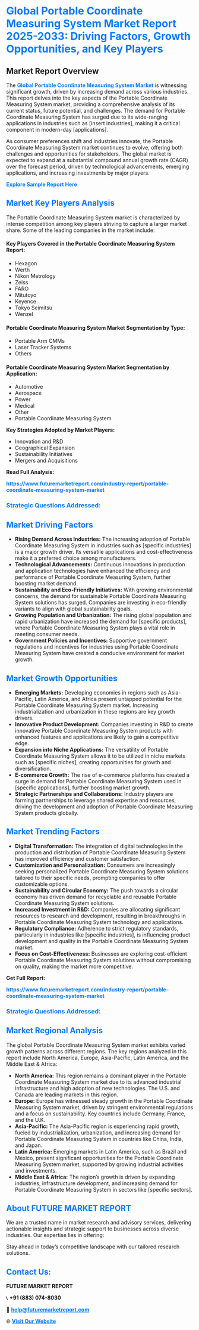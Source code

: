 <h1 style="color: #007BFF;">Global Portable Coordinate Measuring System Market Report 2025-2033: Driving Factors, Growth Opportunities, and Key Players</h1>

<section id="overview">
<h2>Market Report Overview</h2>
<p>The <a href="https://www.futuremarketreport.com/industry-report/portable-coordinate-measuring-system-market" style="color: #007BFF; text-decoration: none;"><strong>Global Portable Coordinate Measuring System Market</strong></a> is witnessing significant growth, driven by increasing demand across various industries. This report delves into the key aspects of the Portable Coordinate Measuring System market, providing a comprehensive analysis of its current status, future potential, and challenges. The demand for Portable Coordinate Measuring System has surged due to its wide-ranging applications in industries such as [insert industries], making it a critical component in modern-day [applications].</p>
<p>As consumer preferences shift and industries innovate, the Portable Coordinate Measuring System market continues to evolve, offering both challenges and opportunities for stakeholders. The global market is expected to expand at a substantial compound annual growth rate (CAGR) over the forecast period, driven by technological advancements, emerging applications, and increasing investments by major players.</p>
</section>

<section id="overview">
<p><a href="https://www.futuremarketreport.com/request-sample/reportId=111044" style="color: #007BFF; text-decoration: none;"><strong>Explore Sample Report Here</strong></a></p>
</section>

<section id="key-players">
<h2 style="color: #007BFF;">Market Key Players Analysis</h2>
<p>The Portable Coordinate Measuring System market is characterized by intense competition among key players striving to capture a larger market share. Some of the leading companies in the market include:</p>
<h4>Key Players Covered in the Portable Coordinate Measuring System Report:</h4>
<ul><li>Hexagon</li><li>Werth</li><li>Nikon Metrology</li><li>Zeiss</li><li>FARO</li><li>Mitutoyo</li><li>Keyence</li><li>Tokyo Seimitsu</li><li>Wenzel</li></ul>
<h4>Portable Coordinate Measuring System Market Segmentation by Type:</h4>
<ul><li>Portable Arm CMMs</li><li>Laser Tracker Systems</li><li>Others</li></ul>

<h4>Portable Coordinate Measuring System Market Segmentation by Application:</h4>
<ul><li>Automotive</li><li>Aerospace</li><li>Power</li><li>Medical</li><li>Other</li><li>Portable Coordinate Measuring System</li></ul>
<p><strong>Key Strategies Adopted by Market Players:</strong></p>
<ul>
<li>Innovation and R&D</li>
<li>Geographical Expansion</li>
<li>Sustainability Initiatives</li>
<li>Mergers and Acquisitions</li>
</ul>
</section>

<section>
<p><strong>Read Full Analysis: </strong></p><a href="https://www.futuremarketreport.com/industry-report/portable-coordinate-measuring-system-market" style="color: #007BFF; text-decoration: none;"><strong>https://www.futuremarketreport.com/industry-report/portable-coordinate-measuring-system-market</strong></a>
<h3 style="color: #007BFF;">Strategic Questions Addressed:</h3>
</section>

<section id="driving-factors">
<h2 style="color: #007BFF;">Market Driving Factors</h2>
<ul>
<li><strong>Rising Demand Across Industries:</strong> The increasing adoption of Portable Coordinate Measuring System in industries such as [specific industries] is a major growth driver. Its versatile applications and cost-effectiveness make it a preferred choice among manufacturers.</li>
<li><strong>Technological Advancements:</strong> Continuous innovations in production and application technologies have enhanced the efficiency and performance of Portable Coordinate Measuring System, further boosting market demand.</li>
<li><strong>Sustainability and Eco-Friendly Initiatives:</strong> With growing environmental concerns, the demand for sustainable Portable Coordinate Measuring System solutions has surged. Companies are investing in eco-friendly variants to align with global sustainability goals.</li>
<li><strong>Growing Population and Urbanization:</strong> The rising global population and rapid urbanization have increased the demand for [specific products], where Portable Coordinate Measuring System plays a vital role in meeting consumer needs.</li>
<li><strong>Government Policies and Incentives:</strong> Supportive government regulations and incentives for industries using Portable Coordinate Measuring System have created a conducive environment for market growth.</li>
</ul>
</section>

<section id="growth-opportunities">
<h2 style="color: #007BFF;">Market Growth Opportunities</h2>
<ul>
<li><strong>Emerging Markets:</strong> Developing economies in regions such as Asia-Pacific, Latin America, and Africa present untapped potential for the Portable Coordinate Measuring System market. Increasing industrialization and urbanization in these regions are key growth drivers.</li>
<li><strong>Innovative Product Development:</strong> Companies investing in R&D to create innovative Portable Coordinate Measuring System products with enhanced features and applications are likely to gain a competitive edge.</li>
<li><strong>Expansion into Niche Applications:</strong> The versatility of Portable Coordinate Measuring System allows it to be utilized in niche markets such as [specific niches], creating opportunities for growth and diversification.</li>
<li><strong>E-commerce Growth:</strong> The rise of e-commerce platforms has created a surge in demand for Portable Coordinate Measuring System used in [specific applications], further boosting market growth.</li>
<li><strong>Strategic Partnerships and Collaborations:</strong> Industry players are forming partnerships to leverage shared expertise and resources, driving the development and adoption of Portable Coordinate Measuring System products globally.</li>
</ul>
</section>

<section id="trending-factors">
<h2 style="color: #007BFF;">Market Trending Factors</h2>
<ul>
<li><strong>Digital Transformation:</strong> The integration of digital technologies in the production and distribution of Portable Coordinate Measuring System has improved efficiency and customer satisfaction.</li>
<li><strong>Customization and Personalization:</strong> Consumers are increasingly seeking personalized Portable Coordinate Measuring System solutions tailored to their specific needs, prompting companies to offer customizable options.</li>
<li><strong>Sustainability and Circular Economy:</strong> The push towards a circular economy has driven demand for recyclable and reusable Portable Coordinate Measuring System solutions.</li>
<li><strong>Increased Investment in R&D:</strong> Companies are allocating significant resources to research and development, resulting in breakthroughs in Portable Coordinate Measuring System technology and applications.</li>
<li><strong>Regulatory Compliance:</strong> Adherence to strict regulatory standards, particularly in industries like [specific industries], is influencing product development and quality in the Portable Coordinate Measuring System market.</li>
<li><strong>Focus on Cost-Effectiveness:</strong> Businesses are exploring cost-efficient Portable Coordinate Measuring System solutions without compromising on quality, making the market more competitive.</li>
</ul>
</section>

<section>
<p><strong>Get Full Report: </strong></p><a href="https://www.futuremarketreport.com/industry-report/portable-coordinate-measuring-system-market" style="color: #007BFF; text-decoration: none;"><strong>https://www.futuremarketreport.com/industry-report/portable-coordinate-measuring-system-market</strong></a>
<h3 style="color: #007BFF;">Strategic Questions Addressed:</h3>
</section>


<section id="regional-analysis">
<h2 style="color: #007BFF;">Market Regional Analysis</h2>
<p>The global Portable Coordinate Measuring System market exhibits varied growth patterns across different regions. The key regions analyzed in this report include North America, Europe, Asia-Pacific, Latin America, and the Middle East & Africa:</p>
<ul>
<li><strong>North America:</strong> This region remains a dominant player in the Portable Coordinate Measuring System market due to its advanced industrial infrastructure and high adoption of new technologies. The U.S. and Canada are leading markets in this region.</li>
<li><strong>Europe:</strong> Europe has witnessed steady growth in the Portable Coordinate Measuring System market, driven by stringent environmental regulations and a focus on sustainability. Key countries include Germany, France, and the U.K.</li>
<li><strong>Asia-Pacific:</strong> The Asia-Pacific region is experiencing rapid growth, fueled by industrialization, urbanization, and increasing demand for Portable Coordinate Measuring System in countries like China, India, and Japan.</li>
<li><strong>Latin America:</strong> Emerging markets in Latin America, such as Brazil and Mexico, present significant opportunities for the Portable Coordinate Measuring System market, supported by growing industrial activities and investments.</li>
<li><strong>Middle East & Africa:</strong> The region’s growth is driven by expanding industries, infrastructure development, and increasing demand for Portable Coordinate Measuring System in sectors like [specific sectors].</li>
</ul>
</section>

<footer>
<h2 style="color: #007BFF;">About FUTURE MARKET REPORT</h2>
<p>We are a trusted name in market research and advisory services, delivering actionable insights and strategic support to businesses across diverse industries. Our expertise lies in offering:</p>

<p>Stay ahead in today’s competitive landscape with our tailored research solutions.</p>

<h2 style="color: #007BFF;">Contact Us:</h2>
<p><strong>FUTURE MARKET REPORT</strong></p>
<p>📞 <strong>+91 (883) 074-8030</strong></p>
<p>📧 <strong><a href="mailto:help@futuremarketreport.com" style="color: #007BFF;">help@futuremarketreport.com</a></strong></p>
<p>🌐 <strong><a href="https://www.futuremarketreport.com/" style="color: #007BFF;">Visit Our Website</a></strong></p>
</footer>